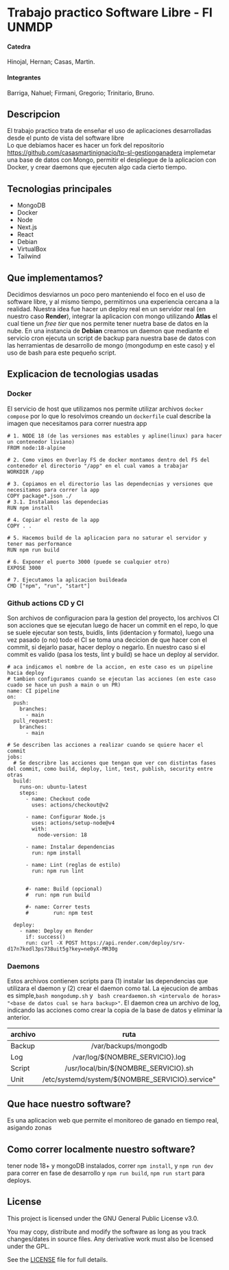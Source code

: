 # Trabajo practico Software Libre - FI UNMDP
#### Catedra
Hinojal, Hernan; Casas, Martin.
#### Integrantes
Barriga, Nahuel; Firmani, Gregorio; Trinitario, Bruno.

## Descripcion
El trabajo practico trata de enseñar el uso de aplicaciones desarrolladas desde el punto de vista del software libre <br>
Lo que debiamos hacer es hacer un fork del repositorio https://github.com/casasmartinignacio/tp-sl-gestionganadera implemetar una base de datos con Mongo, permitir el despliegue de la aplicacion con Docker, y crear daemons que ejecuten algo cada cierto tiempo.

## Tecnologias principales
* MongoDB
* Docker
* Node
* Next.js
* React
* Debian
* VirtualBox
* Tailwind

## Que implementamos?
Decidimos desviarnos un poco pero manteniendo el foco en el uso de software libre, y al mismo tiempo, permitirnos una experiencia cercana a la realidad.
Nuestra idea fue hacer un deploy real en un servidor real (en nuestro caso **Render**), integrar la aplicacion con mongo utilizando **Atlas** el cual tiene un *free tier* que nos permite tener nuetra base de datos en la nube.
En una instancia de **Debian** creamos un daemon que mediante el servicio cron ejecuta un script de backup para nuestra base de datos con las herramientas de desarrollo de mongo (mongodump en este caso) y el uso de bash para este pequeño script.

## Explicacion de tecnologias usadas

### Docker
El servicio de host que utilizamos nos permite utilizar archivos `docker compose` por lo que lo resolvimos creando un `dockerfile` cual describe la imagen que necesitamos para correr nuestra app

```
# 1. NODE 18 (de las versiones mas estables y apline(linux) para hacer un contenedor liviano)
FROM node:18-alpine 

# 2. Como vimos en Overlay FS de docker montamos dentro del FS del contenedor el directorio "/app" en el cual vamos a trabajar
WORKDIR /app

# 3. Copiamos en el directorio las las dependecnias y versiones que necesitamos para correr la app
COPY package*.json ./
# 3.1. Instalamos las dependecias
RUN npm install

# 4. Copiar el resto de la app
COPY . .

# 5. Hacemos build de la aplicacion para no saturar el servidor y tener mas performance
RUN npm run build

# 6. Exponer el puerto 3000 (puede se cualquier otro)
EXPOSE 3000

# 7. Ejecutamos la aplicacion buildeada
CMD ["npm", "run", "start"]
```

### Github actions CD y CI
Son archivos de configuracion para la gestion del proyecto, los archivos CI son acciones que se ejecutan luego de hacer un commit en el repo, lo que se suele ejecutar son tests, buidls, lints (identacion y formato), luego una vez pasado (o no) todo el CI se toma una decicion de que hacer con el commit, si dejarlo pasar, hacer deploy o negarlo. En nuestro caso si el commit es valido (pasa los tests, lint y build) se hace un deploy al servidor.
```
# aca indicamos el nombre de la accion, en este caso es un pipeline hacia deploy
# tambien configuramos cuando se ejecutan las acciones (en este caso cuado se hace un push a main o un PR)
name: CI pipeline
on:
  push:
    branches:
      - main
  pull_request:
    branches:
      - main

# Se describen las acciones a realizar cuando se quiere hacer el commit
jobs:
  # Se describre las acciones que tengan que ver con distintas fases del commit, como build, deploy, lint, test, publish, security entre otras
  build:
    runs-on: ubuntu-latest
    steps:
      - name: Checkout code
        uses: actions/checkout@v2

      - name: Configurar Node.js
        uses: actions/setup-node@v4
        with:
          node-version: 18

      - name: Instalar dependencias
        run: npm install

      - name: Lint (reglas de estilo)
        run: npm run lint
      
      
      #- name: Build (opcional)
      #  run: npm run build

      #- name: Correr tests
      #        run: npm test

  deploy:
    - name: Deploy en Render
      if: success()
      run: curl -X POST https://api.render.com/deploy/srv-d17n7kodl3ps738uit5g?key=ne0yX-MR30g
```
### Daemons 
Estos archivos contienen scripts para (1) instalar las dependencias que utilizara el daemon y (2) crear el daemon como tal.
La ejecucion de ambas es simple,``bash mongodump.sh`` y `` bash creardaemon.sh <intervalo de horas> "<base de datos cual se hara backup>"``.
El daemon crea un archivo de log, indicando las acciones como crear la copia de la base de datos y eliminar la anterior.<br>

| archivo       | ruta          |
| ------------- |:-------------:|
| Backup     | /var/backups/mongodb     |
| Log      |  /var/log/${NOMBRE_SERVICIO}.log    |
| Script     | /usr/local/bin/${NOMBRE_SERVICIO}.sh     |
| Unit      | /etc/systemd/system/${NOMBRE_SERVICIO}.service"     |

## Que hace nuestro  software?
Es una aplicacion web que permite el monitoreo de ganado en tiempo real, asigando zonas 
## Como correr localmente nuestro software?
tener node 18+ y mongoDB instalados, correr `npm install`, y `npm run dev` para correr en fase de desarrollo y `npm run build`, `npm run start` para deploys. 

## License

This project is licensed under the GNU General Public License v3.0.

You may copy, distribute and modify the software as long as you track changes/dates in source files. 
Any derivative work must also be licensed under the GPL. 

See the [LICENSE](./LICENSE) file for full details.
